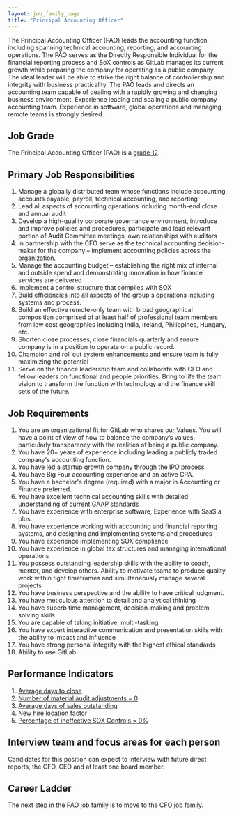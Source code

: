 ```yaml
---
layout: job_family_page
title: "Principal Accounting Officer"
---
```


The Principal Accounting Officer (PAO) leads the accounting function including spanning technical accounting, reporting, and accounting operations. The PAO serves as the Directly Responsible Individual for the financial reporting process and SoX controls as GitLab manages its current growth while preparing the company for operating as a public company. The ideal leader will be able to strike the right balance of controllership and integrity with business practicality. The PAO leads and directs an accounting team capable of dealing with a rapidly growing and changing business environment. Experience leading and scaling a public company accounting team. Experience in software, global operations and managing remote teams is strongly desired.

## Job Grade

The Principal Accounting Officer (PAO) is a [grade 12](https://about.gitlab.com/handbook/total-rewards/compensation/compensation-calculator/#gitlab-job-grades).

## Primary Job Responsibilities

1. Manage a globally distributed team whose functions include accounting, accounts payable, payroll, technical accounting, and reporting
1. Lead all aspects of accounting operations including month-end close and annual audit
1. Develop a high-quality corporate governance environment, introduce and improve policies and procedures, participate and lead relevant portion of Audit Committee meetings, own relationships with auditors
1. In partnership with the CFO serve as the technical accounting decision-maker for the company – implement accounting policies across the organization.
1. Manage the accounting budget – establishing the right mix of internal and outside spend and demonstrating innovation in how finance services are delivered
1. Implement a control structure that complies with SOX
1. Build efficiencies into all aspects of the group's operations including systems and process.
1. Build an effective remote-only team with broad geographical composition comprised of at least half of professional team members from low cost geographies including India, Ireland, Philippines, Hungary, etc.
1. Shorten close processes, close financials quarterly and ensure company is in a position to operate on a public record.
1. Champion and roll out system enhancements and ensure team is fully maximizing the potential
1. Serve on the finance leadership team and collaborate with CFO and fellow leaders on functional and people priorities. Bring to life the team vision to transform the function with technology and the finance skill sets of the future.


## Job Requirements

1. You are an organizational fit for GitLab who shares our Values. You will have a point of view of how to balance the company’s values, particularly transparency with the realities of being a public company.
1. You have 20+ years of experience including leading a publicly traded company's accounting function.
1. You have led a startup growth company through the IPO process.
1. You have Big Four accounting experience and an active CPA.
1. You have a bachelor's degree (required) with a major in Accounting or Finance preferred.
1. You have excellent technical accounting skills with detailed understanding of current GAAP standards
1. You have experience with enterprise software, Experience with SaaS a plus.
1. You have experience working with accounting and financial reporting systems, and designing and implementing systems and procedures
1. You have experience implementing SOX compliance
1. You have experience in global tax structures and managing international operations
1. You possess outstanding leadership skills with the ability to coach, mentor, and develop others. Ability to motivate teams to produce quality work within tight timeframes and simultaneously manage several projects
1. You have business perspective and the ability to have critical judgment.
1. You have meticulous attention to detail and analytical thinking
1. You have superb time management, decision-making and problem solving skills.
1. You are capable of taking initiative, multi-tasking
1. You have expert interactive communication and presentation skills with the ability to impact and influence
1. You have strong personal integrity with the highest ethical standards
1. Ability to use GitLab

## Performance Indicators

1. [Average days to close](https://about.gitlab.com/handbook/finance/accounting/#average-days-to-close-kpi-definition)
1. [Number of material audit adjustments = 0](https://about.gitlab.com/handbook/internal-audit/#performance-measures-for-accounting-related-to-audit)
1. [Average days of sales outstanding](https://about.gitlab.com/handbook/finance/accounting/#11-accounts-receivable)
1. [New hire location factor](/#new-hire-location-factor)
1. [Percentage of ineffective SOX Controls = 0%](https://about.gitlab.com/handbook/internal-audit/#performance-measures-for-accounting-related-to-audit)

## Interview team and focus areas for each person

Candidates for this position can expect to interview with future direct reports, the CFO, CEO and at least one board member.

## Career Ladder

The next step in the PAO job family is to move to the [CFO](/job-families/finance/chief-financial-officer/) job family.
